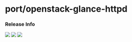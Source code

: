 # port/openstack-glance-httpd

### Release Info
[![](https://images.microbadger.com/badges/version/port/openstack-glance-httpd.svg)](http://microbadger.com/images/port/openstack-glance-httpd "Image info @ microbadger.com")
[![](https://images.microbadger.com/badges/image/port/openstack-glance-httpd.svg)](http://microbadger.com/images/port/openstack-glance-httpd "Image info @ microbadger.com")
[![](https://images.microbadger.com/badges/commit/port/openstack-glance-httpd.svg)](http://microbadger.com/images/port/openstack-glance-httpd "Image info @ microbadger.com")
